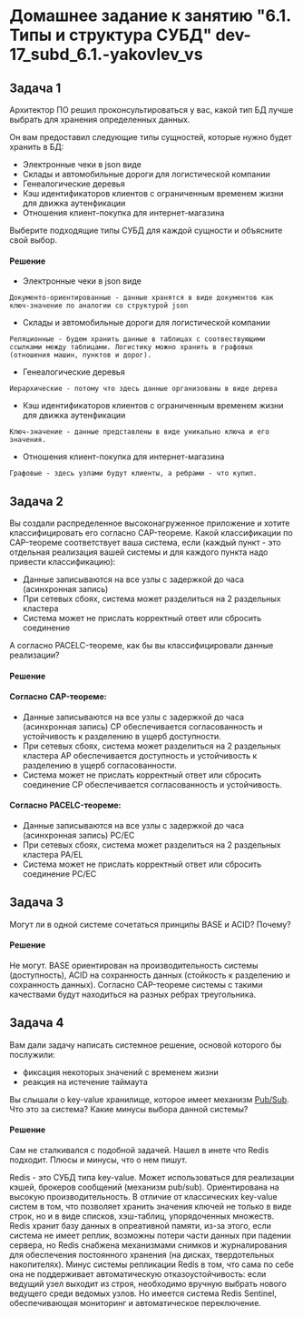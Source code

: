 # Домашнее задание к занятию "6.1. Типы и структура СУБД" dev-17_subd_6.1.-yakovlev_vs

## Задача 1

Архитектор ПО решил проконсультироваться у вас, какой тип БД 
лучше выбрать для хранения определенных данных.

Он вам предоставил следующие типы сущностей, которые нужно будет хранить в БД:

- Электронные чеки в json виде
- Склады и автомобильные дороги для логистической компании
- Генеалогические деревья
- Кэш идентификаторов клиентов с ограниченным временем жизни для движка аутенфикации
- Отношения клиент-покупка для интернет-магазина

Выберите подходящие типы СУБД для каждой сущности и объясните свой выбор.

#### Решение

- Электронные чеки в json виде
```
Документо-ориентированные - данные хранятся в виде документов как ключ-значение по аналогии со структурой json
```

- Склады и автомобильные дороги для логистической компании
```
Реляционные - будем хранить данные в таблицах с соотвествующими ссылками между таблицами. Логистику можно хранить в графовых (отношения машин, пунктов и дорог).
```

- Генеалогические деревья
```
Иерархические - потому что здесь данные организованы в виде дерева
```

- Кэш идентификаторов клиентов с ограниченным временем жизни для движка аутенфикации
```
Ключ-значение - данные представлены в виде уникально ключа и его значения.
```

- Отношения клиент-покупка для интернет-магазина
```
Графовые - здесь узлами будут клиенты, а ребрами - что купил.
```



## Задача 2

Вы создали распределенное высоконагруженное приложение и хотите классифицировать его согласно 
CAP-теореме. Какой классификации по CAP-теореме соответствует ваша система, если 
(каждый пункт - это отдельная реализация вашей системы и для каждого пункта надо привести классификацию):

- Данные записываются на все узлы с задержкой до часа (асинхронная запись)
- При сетевых сбоях, система может разделиться на 2 раздельных кластера
- Система может не прислать корректный ответ или сбросить соединение

А согласно PACELC-теореме, как бы вы классифицировали данные реализации?

#### Решение

#### Согласно CAP-теореме:
- Данные записываются на все узлы с задержкой до часа (асинхронная запись)
CP обеспечивается согласованность и устойчивость к разделению в ущерб доступности.
- При сетевых сбоях, система может разделиться на 2 раздельных кластера
AP обеспечивается доступность и устойчивость к разделению в ущерб согласованности.
- Система может не прислать корректный ответ или сбросить соединение
CP обеспечивается согласованность и устойчивость.

#### Согласно PACELC-теореме:
- Данные записываются на все узлы с задержкой до часа (асинхронная запись)
PC/EC
- При сетевых сбоях, система может разделиться на 2 раздельных кластера
PA/EL
- Система может не прислать корректный ответ или сбросить соединение
PC/EC

## Задача 3

Могут ли в одной системе сочетаться принципы BASE и ACID? Почему?

#### Решение

Не могут. BASE ориентирован на производительность системы (доступность), ACID на сохранность данных (стойкость к разделению и сохранность данных). Согласно CAP-теореме системы с такими качествами будут находиться на разных ребрах треугольника.

## Задача 4

Вам дали задачу написать системное решение, основой которого бы послужили:

- фиксация некоторых значений с временем жизни
- реакция на истечение таймаута

Вы слышали о key-value хранилище, которое имеет механизм [Pub/Sub](https://habr.com/ru/post/278237/). 
Что это за система? Какие минусы выбора данной системы?

#### Решение 

Сам не сталкивался с подобной задачей. Нашел в инете что Redis подходит. Плюсы и минусы, что о нем пишут.

Redis - это СУБД типа key-value. Может использоваться для реализации кэшей, брокеров сообщений (механизм pub/sub). Ориентирована на высокую производительность. В отличие от классических key-value систем в том, что позволяет хранить значения ключей не только в виде строк, но и в виде списков, хэш-таблиц, упорядоченных множеств. 
Redis хранит базу данных в опреативной памяти, из-за этого, если система не имеет реплик, возможны потери части данных при падении сервера, но Redis снабжена механизмами снимков и журналирования для обеспечения постоянного хранения (на дисках, твердотельных накопителях). 
Минус системы репликации Redis в том, что сама по себе она не поддерживает автоматическую отказоустойчивость: если ведущий узел выходит из строя, необходимо вручную выбрать нового ведущего среди ведомых узлов. Но имеется система Redis Sentinel, обеспечивающая мониторинг и автоматическое переключение.
